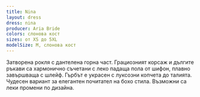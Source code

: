 ```yaml
---
title: Nina
layout: dress
dress: nina
producer: Aria Bride
colors: слонова кост
sizes: от XS до 5XL
modelSize: M, слонова кост
---
```


Затворена рокля с дантелена горна част. Грациозният корсаж и дългите ръкави са хармонично съчетани с леко падаща пола от шифон, плавно завършваща с шлейф. Гърбът е украсен с луксозни копчета до талията. Чудесен вариант за елегантен почитател на бохо стила. 
Възможни са леки промени по дизайна.